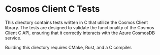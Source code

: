 # Cosmos Client C Tests

This directory contains tests written in C that utilize the Cosmos Client library. The tests are designed to validate the functionality of the Cosmos Client C API, ensuring that it correctly interacts with the Azure CosmosDB service.

Building this directory requires CMake, Rust, and a C compiler.
